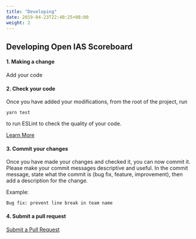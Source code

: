 ```yaml
---
title: "Developing"
date: 2019-04-23T22:40:25+08:00
weight: 2
---
```


## Developing Open IAS Scoreboard


#### 1. Making a change

Add your code

#### 2. Check your code

Once you have added your modifications, from the root of the project, run 
```
yarn test
```
to run ESLint to check the quality of your code.

[Learn More](eslint)

#### 3. Commit your changes

Once you have made your changes and checked it, you can now commit it. Please make your commit messages descriptive and useful. In the commit message, state what the commit is (bug fix, feature, improvement), then add a description for the change.

Example:
```
Bug fix: prevent line break in team name
```

#### 4. Submit a pull request

[Submit a Pull Request](pullrequest)
